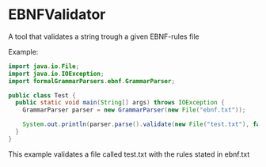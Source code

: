 # EBNFValidator
A tool that validates a string trough a given EBNF-rules file

Example:
```java
import java.io.File;
import java.io.IOException;
import formalGrammarParsers.ebnf.GrammarParser;

public class Test {
  public static void main(String[] args) throws IOException {
    GrammarParser parser = new GrammarParser(new File("ebnf.txt"));

    System.out.println(parser.parse().validate(new File("test.txt"), false));
  }
}
```
This example validates a file called test.txt with the rules stated in ebnf.txt
